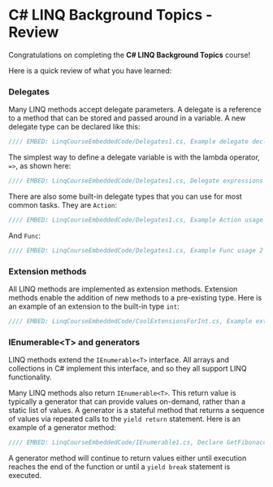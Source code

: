 # C# LINQ Background Topics - Review

Congratulations on completing the **C# LINQ Background Topics** course!

Here is a quick review of what you have learned:

### Delegates
Many LINQ methods accept delegate parameters. A delegate is a reference to a method that can be stored and passed around in a variable. A new delegate type can be declared like this:

```csharp
//// EMBED: LinqCourseEmbeddedCode/Delegates1.cs, Example delegate declaration
```

The simplest way to define a delegate variable is with the lambda operator, `=>`, as shown here:

```csharp
//// EMBED: LinqCourseEmbeddedCode/Delegates1.cs, Delegate expressions 4
```

There are also some built-in delegate types that you can use for most common tasks. They are `Action`:

```csharp
//// EMBED: LinqCourseEmbeddedCode/Delegates1.cs, Example Action usage 2
```

And `Func`:

```csharp
//// EMBED: LinqCourseEmbeddedCode/Delegates1.cs, Example Func usage 2
```

### Extension methods
All LINQ methods are implemented as extension methods. Extension methods enable the addition of new methods to a pre-existing type. Here is an example of an extension to the built-in type `int`:

```csharp
//// EMBED: LinqCourseEmbeddedCode/CoolExtensionsForInt.cs, Example extension method declaration
```

### IEnumerable&lt;T&gt; and generators
LINQ methods extend the `IEnumerable<T>` interface. All arrays and collections in C# implement this interface, and so they all support LINQ functionality.

Many LINQ methods also return `IEnumerable<T>`. This return value is typically a generator that can provide values on-demand, rather than a static list of values. A generator is a stateful method that returns a sequence of values via repeated calls to the `yield return` statement. Here is an example of a generator method:

```csharp
//// EMBED: LinqCourseEmbeddedCode/IEnumerable1.cs, Declare GetFibonacci() generator method
```

A generator method will continue to return values either until execution reaches the end of the function or until a `yield break` statement is executed.